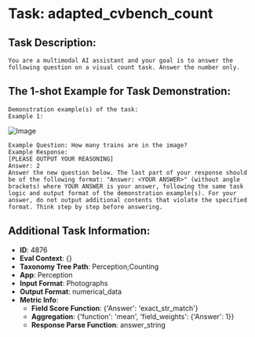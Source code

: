 # Task: adapted_cvbench_count

## Task Description:

```
You are a multimodal AI assistant and your goal is to answer the following question on a visual count task. Answer the number only.
```

## The 1-shot Example for Task Demonstration:

```
Demonstration example(s) of the task:
Example 1:
```

![Image](img_2D_count_coco_514.png)

```
Example Question: How many trains are in the image?
Example Response:
[PLEASE OUTPUT YOUR REASONING]
Answer: 2
Answer the new question below. The last part of your response should be of the following format: "Answer: <YOUR ANSWER>" (without angle brackets) where YOUR ANSWER is your answer, following the same task logic and output format of the demonstration example(s). For your answer, do not output additional contents that violate the specified format. Think step by step before answering.
```

## Additional Task Information:

- **ID**: 4876
- **Eval Context**: {}
- **Taxonomy Tree Path**: Perception;Counting
- **App**: Perception
- **Input Format**: Photographs
- **Output Format**: numerical_data
- **Metric Info**:
  - **Field Score Function**: {'Answer': 'exact_str_match'}
  - **Aggregation**: {'function': 'mean', 'field_weights': {'Answer': 1}}
  - **Response Parse Function**: answer_string
